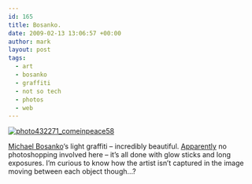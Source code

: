 ```yaml
---
id: 165
title: Bosanko.
date: 2009-02-13 13:06:57 +00:00
author: mark
layout: post
tags:
  - art
  - bosanko
  - graffiti
  - not so tech
  - photos
  - web
---
```

[<img class="aligncenter size-full wp-image-166" title="photo432271_comeinpeace58" src="/images/fromwp/2009/02/photo432271_comeinpeace58.jpg" alt="photo432271_comeinpeace58" width="500" height="375" srcset="/images/fromwp/2009/02/photo432271_comeinpeace58.jpg 500w, /images/fromwp/2009/02/photo432271_comeinpeace58-300x225.jpg 300w" sizes="(max-width: 500px) 100vw, 500px" />](http://www.michaelbosanko.com/photo432271.html)

[Michael Bosanko](http://www.michaelbosanko.com)&#8216;s light graffiti &#8211; incredibly beautiful. [Apparently](http://www.guardian.co.uk/artanddesign/gallery/2009/feb/12/michael-bosanko-light-graffiti) no photoshopping involved here &#8211; it&#8217;s all done with glow sticks and long exposures. I&#8217;m curious to know how the artist isn&#8217;t captured in the image moving between each object though&#8230;?